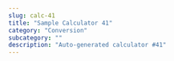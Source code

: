 ```yaml
---
slug: calc-41
title: "Sample Calculator 41"
category: "Conversion"
subcategory: ""
description: "Auto-generated calculator #41"
---
```


